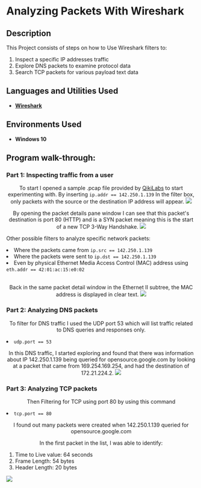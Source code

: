  <h1>Analyzing Packets With Wireshark</h1>

<h2>Description</h2>

This Project consists of steps on how to Use Wireshark filters to:
 <ol type = "1">
  
<li>Inspect a specific IP addresses traffic</li>
<li>Explore DNS packets to examine protocol data</li>
<li>Search TCP packets for various payload text data</li>
</ol>

<h2>Languages and Utilities Used</h2>

- <b><a href="https://www.wireshark.org/">Wireshark</a></b>

<h2>Environments Used </h2>

- <b>Windows 10</b>

<h2>Program walk-through:</h2>


<h3>Part 1: Inspecting traffic from a user </h3>

<p align="center">
 To start I opened a sample .pcap file provided by <a href="https://go.qwiklabs.com/">QikiLabs</a> to start experimenting with. By inserting <code>ip.addr == 142.250.1.139</code> In the filter box, only packets with the source or the destination IP address will appear.
 
<img src="https://imgur.com/za6Ng5n.png" />
</br>
<p align="center">
By opening the packet details pane window I can see that this packet's destination is port 80 (HTTP) and is a SYN packet meaning this is the start of a new TCP 3-Way Handshake.
 
<img src="https://imgur.com/aIQwZ2g.png"/>
<p align="center">
 
Other possible filters to analyze specific network packets: 
 <li>Where the packets came from <code>ip.src == 142.250.1.139</code> </li>
 <li>Where the packets were sent to <code>ip.dst == 142.250.1.139</code></li>
 <li>Even by physical Ethernet Media Access Control (MAC) address using <code>eth.addr == 42:01:ac:15:e0:02</code></li>
</br>
<p align="center">
 Back in the same packet detail window in the Ethernet II subtree, the MAC address is displayed in clear text.
 
<img src="https://imgur.com/HWqhlZx.png"/>


<h3>Part 2: Analyzing DNS packets </h3>
<p align="center">
 To filter for DNS traffic I used the UDP port 53 which will list traffic related to DNS queries and responses only.
 <li><code>udp.port == 53</code></li>
 <p align="center">
 In this DNS traffic, I started exploring and found that there was information about IP 142.250.1.139 being queried for opensource.google.com by looking at a packet that came from 169.254.169.254, and had the destination of 172.21.224.2. 
 
<img src="https://imgur.com/xQ485Wm.png"/>


<h3>Part 3: Analyzing TCP packets</h3>
<p align="center">
 Then Filtering for TCP using port 80 by using this command
<li><code>tcp.port == 80</code></li>
 <p align="center">
I found out many packets were created when 142.250.1.139 queried for opensource.google.com
 </br>
  <p align="center">
   In the first packet in the list, I was able to identify:
   <ol type = "1">
   <li>Time to Live value: 64 seconds</li>
   <li>Frame Length: 54 bytes</li>
   <li>Header Length: 20 bytes</li>
   
   </ol>
<img src="https://imgur.com/zZ0VT9P.png"/>
